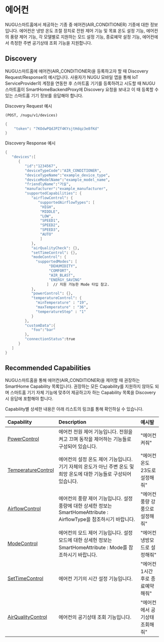 # 에어컨

NUGU스마트홈에서 제공하는 기종 중 에어컨\(AIR\_CONDITIONER\) 기종에 대한 정보입니다. 에어컨은 냉방 온도 조절 장치로 전원 제어 기능 및 목표 온도 설정 기능, 에어컨의 풍량 제어 기능, 각 모델별로 지원하는 모드 설정 기능, 종료예약 설정 기능, 에어컨에서 측정한 주변 공기상태 조회 기능을 지원합니다.

## Discovery

NUGU스마트홈에 에어컨\(AIR\_CONDITIONER\)을 등록하고자 할 때 Discovery Request/Response의 예시입니다. 사용자가 NUGU 모바일 앱을 통해 IoT ServiceProvider의 계정을 연동한 후 스마트홈 기기를 등록하려고 시도할 때 NUGU스마트홈이 SmartHomeBackendProxy에 Discovery 요청을 보내고 이 때 등록할 수 있는 스마트홈 기기 정보를 응답해야 합니다.

Discovery Request 예시

```scheme
(POST, /nugu/v1/devices)

{
    "token": "7KOdwPQdJPZf4KYsjtHdqz3e8fKd"
}
```

Discovery Response 예시

```scheme
{
   "devices":[
      {
         "id":"1234567",
         "deviceTypeCode":"AIR_CONDITIONER",
         "deviceTypeName":"example_device_type",
         "deviceModelName":"example_model_name",
         "friendlyName":"거실",
         "manufacturer":"example_manufacturer",
         "supportedCapabilities": {
            "airflowControl": {
               "supportedAirflowTypes": [
                "HIGH",
                "MIDDLE",
                "LOW",
                "SPEED1",
                "SPEED2",
                "SPEED3",
                "AUTO"
                ]
            },
            "airQualityCheck": {},
            "setTimeControl": {},
            "modeControl": {
              "supportedModes": [
                    "DEHUMIDITY",
                    "COMFORT",
                    "AIR_BLAST",
                    "ENERGY_SAVING"
                   ]  // 지원 가능한 Mode 타입 참고.
            },
            "powerControl": {},
            "temperatureControl": {
              "minTemperature" : "19",
              "maxTemperature" : "36",
              "temperatureStep" : "1"
            }
         },
         "customData":{
            "foo":"bar"
         },
         "connectionStatus":true
      }
   ]
}
```

## Recommended Capabilities

NUGU스마트홈을 통해 에어컨\(AIR\_CONDITIONER\)을 제어할 때 권장하는 SmartHome Capability 목록입니다. 권장하는 모든 Capability를 지원하지 않아도 되며 스마트홈 기기 자체 기능에 맞추어 제공하고자 하는 Capability 목록을 Discovery 시 응답에 포함해야 합니다.

Capability별 상세한 내용은 아래 리스트의 링크를 통해 확인하실 수 있습니다.

| Capability | Description | 예시발 |
| :--- | :--- | :--- |
| [PowerControl](../smarthomecapability/powercontrol-interface.md) | 에어컨 전원 제어 기능입니다. 전원을 켜고 끄며 동작을 제어하는 기능들로 구성되어 있습니다. | "에어컨 켜줘" |
| [TemperatureControl](../smarthomecapability/temperaturecontrol-interface.md) | 에어컨의 설정 온도 제어 기능입니다. 기기 자체의 온도가 아닌 주변 온도 및 희망 온도에 대한 기능들로 구성되어 있습니다. | "에어컨 온도 23도로 설정해줘" |
| [AirflowControl](../smarthomecapability/airflowcontrol-interface.md) | 에어컨의 풍량 제어 기능입니다. 설정 풍량에 대한 상세한 정보는 SmartHomeAttribute : AirflowType을 참조하시기 바랍니다. | "에어컨 풍량 강풍으로 설정해줘" |
| [ModeControl](../smarthomecapability/modecontrol-interface.md) | 에어컨의 모드 제어 기능입니다. 설정 모드에 대한 상세헌 정보는 SmartHomeAttribute : Mode를 참조하시기 바랍니다. | "에어컨 냉방모드로 설정해줘" |
| [SetTimeControl](../smarthomecapability/settimecontrol-interface.md) | 에어컨 기기의 시간 설정 기능입니다. | "에어컨 1시간 후로 종료예약해줘" |
| [AirQualityControl](../smarthomecapability/airqualitycheck-interface.md) | 에어컨의 공기상태 조회 기능입니다. | "에어컨에서 공기상태 조회해줘" |

